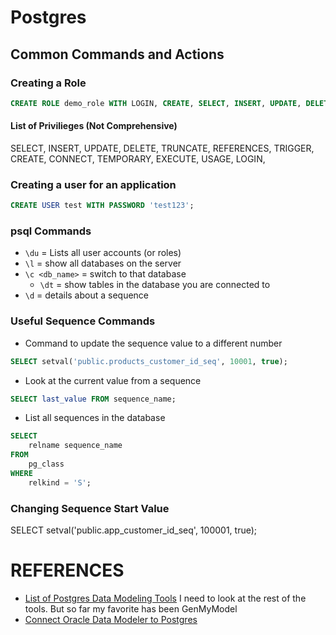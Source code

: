 # Postgres

## Common Commands and Actions

### Creating a Role
```sql
CREATE ROLE demo_role WITH LOGIN, CREATE, SELECT, INSERT, UPDATE, DELETE;
```

#### List of Privilieges (Not Comprehensive)
SELECT,
INSERT,
UPDATE,
DELETE,
TRUNCATE,
REFERENCES,
TRIGGER,
CREATE,
CONNECT,
TEMPORARY,
EXECUTE,
USAGE,
LOGIN,


### Creating a user for an application
```sql
CREATE USER test WITH PASSWORD 'test123';
```

### psql Commands
* `\du` = Lists all user accounts (or roles)
* `\l` = show all databases on the server
* `\c <db_name>` = switch to that database
    * `\dt` = show tables in the database you are connected to
* `\d` = details about a sequence

### Useful Sequence Commands
* Command to update the sequence value to a different number
```sql
SELECT setval('public.products_customer_id_seq', 10001, true);
```
* Look at the current value from a sequence
```sql
SELECT last_value FROM sequence_name;
```
* List all sequences in the database
```sql
SELECT
    relname sequence_name
FROM 
    pg_class 
WHERE 
    relkind = 'S';
```

### Changing Sequence Start Value
SELECT setval('public.app_customer_id_seq', 100001, true);


# REFERENCES
* [List of Postgres Data Modeling Tools](https://dbmstools.com/categories/data-modeling-tools/postgresql)
I need to look at the rest of the tools. But so far my favorite has been 
GenMyModel
* [Connect Oracle Data Modeler to Postgres](https://aus800.com.au/using-oracle-sql-developer-data-modeller-sddm-for-postgresql/)
